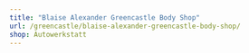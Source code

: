 ```yaml
---
title: "Blaise Alexander Greencastle Body Shop"
url: /greencastle/blaise-alexander-greencastle-body-shop/
shop: Autowerkstatt
---
```

